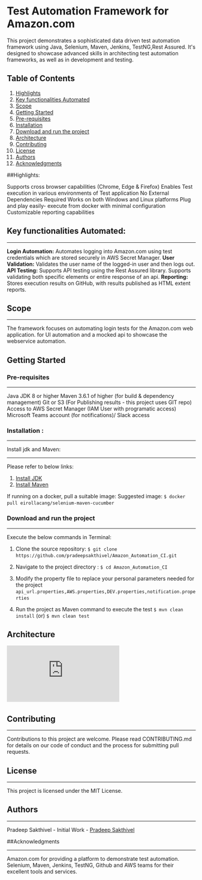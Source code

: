 # Test Automation Framework for Amazon.com

This project demonstrates a sophisticated data driven test automation framework using Java, Selenium, Maven, Jenkins, TestNG,Rest Assured. It's designed to showcase advanced skills in architecting test automation frameworks, as well as in development and testing.

## Table of Contents
1. [Highlights](#highlights)
2. [Key functionalities Automated](#key-functionalities-automated)
3. [Scope](#scope)
4. [Getting Started](#getting-started)
5. [Pre-requisites](#pre-requisites)
6. [Installation](#installation)
7. [Download and run the project](#download-and-run-the-project)
8. [Architecture](#architecture)
9. [Contributing](#contributing)
10. [License](#license)
11. [Authors](#authors)
12. [Acknowledgments](#acknowledgments)

##Highlights:

Supports cross browser capabilities (Chrome, Edge & Firefox)
Enables Test execution in various environments of Test application
No External Dependencies Required
Works on both Windows and Linux platforms
Plug and play easily- execute from docker with minimal configuration
Customizable reporting capabilities

## Key functionalities Automated:
***
**Login Automation:**
	Automates logging into Amazon.com using test credentials which are stored securely in AWS Secret Manager.
**User Validation:**
	Validates the user name of the logged-in user and then logs out.
**API Testing:**
 Supports API testing using the Rest Assured library. Supports validating both specific elements or entire response of an api.
**Reporting:**
 Stores execution results on GitHub, with results published as HTML extent reports.


## Scope
***
The framework focuses on automating login tests for the Amazon.com web application. for UI automation and a mocked api to showcase the webservice automation.

## Getting Started

### Pre-requisites
***
Java JDK 8 or higher
Maven 3.6.1 of higher (for build & dependency management)
Git or S3 (For Publishing results - this project uses GIT repo)
Access to AWS Secret Manager (IAM User with programatic access)
Microsoft Teams account (for notifications)/ Slack access

###  Installation :
***
Install jdk and Maven:
***
Please refer to below links:
1. [Install JDK](https://www.geeksforgeeks.org/download-and-install-java-development-kit-jdk-on-windows-mac-and-linux/)
2. [Install Maven](https://www.javatpoint.com/how-to-install-maven)

If running on a docker, pull a suitable image:
		Suggested image: 
			``$ docker pull eirollacang/selenium-maven-cucumber``

### Download and run the project
***
Execute the below commands in Terminal:

1. Clone the source repository:
		``$ git clone https://github.com/pradeepsakthivel/Amazon_Automation_CI.git ``

2. Navigate to the project directory :
		``$ cd Amazon_Automation_CI``
			
3. Modify the property file to replace your personal parameters needed for the project ``api_url.properties,AWS.properties,DEV.properties,notification.properties``
	
4. Run the project as Maven command to execute the test
		``$ mvn clean install``
		(or)
		``$ mvn clean test``
		
		
## Architecture

![Amazon Automation   Architectural Flow Diagram](https://github.com/pradeepsakthivel/Amazon_Test_Result_Repo/blob/main/docs/Amazon%20Automation%20Flow%20Diagram.pdf)

## Contributing

***
Contributions to this project are welcome. Please read CONTRIBUTING.md for details on our code of conduct and the process for submitting pull requests.


## License
***
This project is licensed under the MIT License.

## Authors
***
Pradeep Sakthivel - Initial Work - [Pradeep Sakthivel](https://github.com/pradeepsakthivel)


##Acknowledgments
***
Amazon.com for providing a platform to demonstrate test automation.
Selenium, Maven, Jenkins, TestNG, Github and AWS teams for their excellent tools and services.




